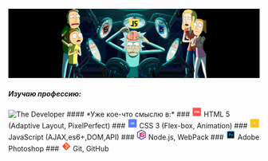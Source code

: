 ![Header](https://github.com/AlexRemar/My-project-HeaderShaurma/blob/main/Images/riki3.png)

#### *Изучаю профессию:*
 <img src="https://img.shields.io/badge/-Frontend%20developer-090909??style=plastic&logo=JavaScript&logoColor=E9D54D" width="300" alt="The Developer">
#### *Уже кое-что смыслю в:*
### <img src="https://github.com/AlexRemar/My-project-HeaderShaurma/blob/main/Images/icons8-html-50.png" width="20" alt="The HTML"> HTML 5 (Adaptive Layout, PixelPerfect)
### <img src="https://github.com/AlexRemar/My-project-HeaderShaurma/blob/main/Images/icons8-css-50.png" width="20" alt="The CSS"> CSS 3 (Flex-box, Animation)
### <img src="https://github.com/AlexRemar/My-project-HeaderShaurma/blob/main/Images/icons8-javascript-50.png" width="20" alt="The JS"> JavaScript (AJAX,es6+,DOM,API)
### <img src="https://github.com/AlexRemar/My-project-HeaderShaurma/blob/main/Images/icons8-nodejs-25.png" width="20" alt="The Node"> Node.js, WebPack
### <img src="https://github.com/AlexRemar/My-project-HeaderShaurma/blob/main/Images/icons8-photoshop-48.png" width="20" alt="The PS"> Adobe Photoshop
### <img src="https://github.com/AlexRemar/My-project-HeaderShaurma/blob/main/Images/icons8-git-48.png" width="20" alt="The GIT"> Git, GitHub

<!--
**AlexRemar/AlexRemar** is a ✨ _special_ ✨ repository because its `README.md` (this file) appears on your GitHub profile.

Here are some ideas to get you started:

- 🔭 I’m currently working on ...
- 🌱 I’m currently learning ...
- 👯 I’m looking to collaborate on ...
- 🤔 I’m looking for help with ...
- 💬 Ask me about ...
- 📫 How to reach me: ...
- 😄 Pronouns: ...
- ⚡ Fun fact: ...
-->
